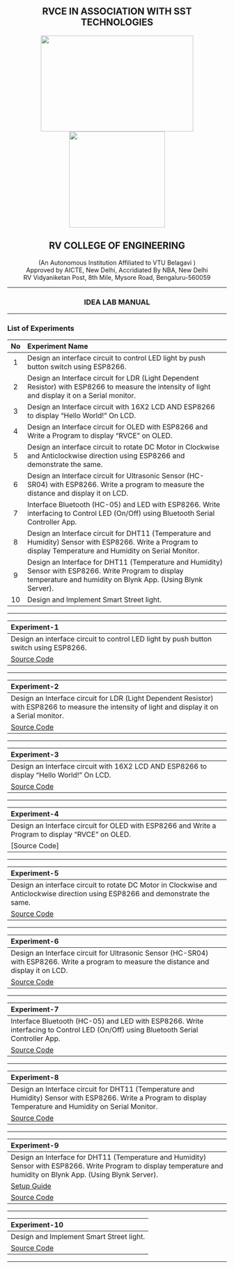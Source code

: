 <h2 align="center"> RVCE IN ASSOCIATION WITH SST TECHNOLOGIES</h2> 

<p align="center">
  <img width="350" height="220" src="https://user-images.githubusercontent.com/65058286/155363595-82e430db-bed8-4ab8-b3b0-1388722804f9.jpeg">
  <img width="220" height="220" src="https://user-images.githubusercontent.com/65058286/155003564-aeb7e47c-2d78-46cc-bc4d-f1583c85a2f8.png">
</p>

<h2 align="center"> RV COLLEGE OF ENGINEERING </h2> <p align="center"> (An Autonomous Institution Affiliated to VTU Belagavi ) <br> Approved by AICTE, New Delhi, Accridiated By NBA, New Delhi <br> RV Vidyaniketan Post, 8th Mile, Mysore Road, Bengaluru-560059  </p>

------

<h3 align="center"> IDEA LAB MANUAL </h3>

------

 ### List of Experiments

| **No** | **Experiment Name** | 
| :---: | :---       |
|1| Design an interface circuit to control LED light by push button switch using ESP8266. | 
|2| Design an Interface circuit for LDR (Light Dependent Resistor) with ESP8266 to measure the intensity of light and display it on a Serial monitor. |
|3| Design an Interface circuit with 16X2 LCD AND ESP8266 to display “Hello World!” On LCD. |
|4| Design an Interface circuit for OLED with ESP8266 and Write a Program to display “RVCE” on OLED. |
|5| Design an interface circuit to rotate DC Motor in Clockwise and Anticlockwise direction using ESP8266 and demonstrate  the same. |
|6| Design an Interface circuit for Ultrasonic Sensor (HC-SR04) with ESP8266. Write a program to measure the distance and display it on LCD. |
|7| Interface Bluetooth (HC-05) and LED with ESP8266. Write interfacing to Control LED (On/Off) using Bluetooth Serial Controller App. |
|8| Design an Interface circuit for DHT11 (Temperature and Humidity) Sensor with ESP8266. Write a Program to display Temperature and Humidity on Serial Monitor. |
|9| Design an Interface for DHT11 (Temperature and Humidity) Sensor with ESP8266. Write Program to display temperature and humidity on Blynk App. (Using Blynk Server).
|10|Design and Implement Smart Street light.|

*****

|  **Experiment-1** |
| :---- |
| Design an interface circuit to control LED light by push button switch using ESP8266. |
|[Source Code](https://github.com/izzarzn/RVCE-Manual/blob/6207b3f7b1e30fa924de8a40a5b89c448f7b4220/1_TOGGLE_SWITCH/1_TOGGLE_SWITCH.ino)|

------

|  **Experiment-2** |
| :---- |
| Design an Interface circuit for LDR (Light Dependent Resistor) with ESP8266 to measure the intensity of light and display it on a Serial monitor.|
|[Source Code](https://github.com/izzarzn/RVCE-Manual/blob/6207b3f7b1e30fa924de8a40a5b89c448f7b4220/2_LDR/2_LDR.ino)|

--------

|  **Experiment-3** |
| :---- |
|Design an Interface circuit with 16X2 LCD AND ESP8266 to display “Hello World!” On LCD. |
|[Source Code](https://github.com/izzarzn/RVCE-Manual/blob/6207b3f7b1e30fa924de8a40a5b89c448f7b4220/3_LCD/3_LCD.ino)|

------

|  **Experiment-4** |
| :---- |
| Design an Interface circuit for OLED with ESP8266 and Write a Program to display “RVCE” on OLED.|
|[Source Code]|

------
|  **Experiment-5** |
| :---- |
| Design an interface circuit to rotate DC Motor in Clockwise and Anticlockwise direction using ESP8266 and demonstrate  the same.|
|[Source Code](https://github.com/izzarzn/RVCE-Manual/blob/94ef63b9c9fe9ae468acf2d3060a2d55740334e0/5_DC_MOTOR/5_DC_MOTOR.ino)|

------

|  **Experiment-6** |
| :---- |
| Design an Interface circuit for Ultrasonic Sensor (HC-SR04) with ESP8266. Write a program to measure the distance and display it on LCD.|
|[Source Code](https://github.com/izzarzn/RVCE-Manual/blob/94ef63b9c9fe9ae468acf2d3060a2d55740334e0/6_ULTRASONIC/6_ULTRASONIC.ino)|

-------

|  **Experiment-7** |
| :---- |
| Interface Bluetooth (HC-05) and LED with ESP8266. Write interfacing to Control LED (On/Off) using Bluetooth Serial Controller App.|
|[Source Code](https://github.com/izzarzn/RVCE-Manual/blob/94ef63b9c9fe9ae468acf2d3060a2d55740334e0/7_BLUETOOTH/7_BLUETOOTH.ino)|

-------
|  **Experiment-8** |
| :---- |
| Design an Interface circuit for DHT11 (Temperature and Humidity) Sensor with ESP8266. Write a Program to display Temperature and Humidity on Serial Monitor.|
|[Source Code](https://github.com/izzarzn/RVCE-Manual/blob/94ef63b9c9fe9ae468acf2d3060a2d55740334e0/8_DHT_Serial/8_DHT_SERIAL.ino)|

-------

|  **Experiment-9** |
| :---- |
| Design an Interface for DHT11 (Temperature and Humidity) Sensor with ESP8266. Write Program to display temperature and humidity on Blynk App. (Using Blynk Server).|
|[Setup Guide](https://github.com/izzarzn/SST-IoT-BOARD/blob/5fa27d5f34ef5e6833a5d69e9005d5dfb1afea93/Blynk_DHT.md)|
|[Source Code](https://github.com/izzarzn/RVCE-Manual/blob/94ef63b9c9fe9ae468acf2d3060a2d55740334e0/9_DHT_BLYNK/9_DHT_BLYNK.ino)|

-------

|  **Experiment-10** |
| :---- |
| Design and Implement Smart Street light.|
|[Source Code](https://github.com/izzarzn/RVCE-Manual/blob/94ef63b9c9fe9ae468acf2d3060a2d55740334e0/10_STREET_LIGHT/10_STEET_LIGHT.ino)|

----------










